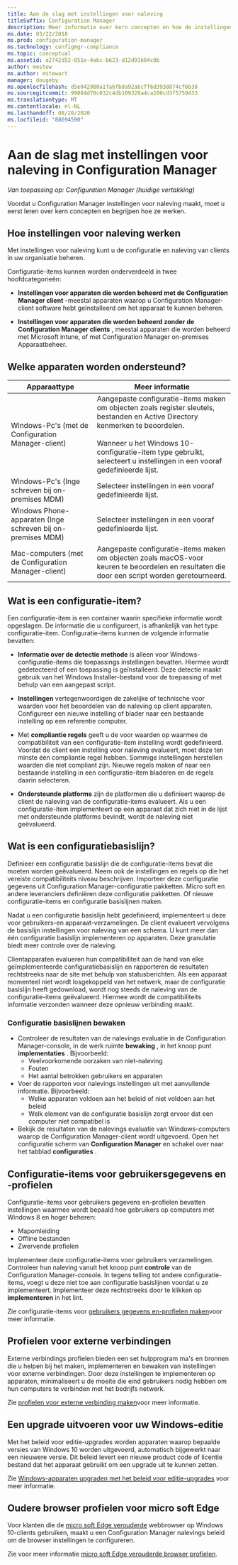 ```yaml
---
title: Aan de slag met instellingen voor naleving
titleSuffix: Configuration Manager
description: Meer informatie over kern concepten en hoe de instellingen voor naleving werken
ms.date: 03/22/2018
ms.prod: configuration-manager
ms.technology: configmgr-compliance
ms.topic: conceptual
ms.assetid: a2742d52-851e-4abc-b623-d12d91684c0b
author: mestew
ms.author: mstewart
manager: dougeby
ms.openlocfilehash: d5e042980a1fa6fb8a92abcff6d3938874cf6b38
ms.sourcegitcommit: 99084d70c032c4db109328a4ca100cd3f5759433
ms.translationtype: MT
ms.contentlocale: nl-NL
ms.lasthandoff: 08/20/2020
ms.locfileid: "88694590"
---
```

# <a name="get-started-with-compliance-settings-in-configuration-manager"></a>Aan de slag met instellingen voor naleving in Configuration Manager

*Van toepassing op: Configuration Manager (huidige vertakking)*

Voordat u Configuration Manager instellingen voor naleving maakt, moet u eerst leren over kern concepten en begrijpen hoe ze werken.  



## <a name="how-compliance-settings-work"></a>Hoe instellingen voor naleving werken  
Met instellingen voor naleving kunt u de configuratie en naleving van clients in uw organisatie beheren.  

Configuratie-items kunnen worden onderverdeeld in twee hoofdcategorieën:  

- **Instellingen voor apparaten die worden beheerd met de Configuration Manager client** -meestal apparaten waarop u Configuration Manager-client software hebt geïnstalleerd om het apparaat te kunnen beheren.  

- **Instellingen voor apparaten die worden beheerd zonder de Configuration Manager clients** , meestal apparaten die worden beheerd met Microsoft intune, of met Configuration Manager on-premises Apparaatbeheer.  



## <a name="what-devices-are-supported"></a>Welke apparaten worden ondersteund?  

| Apparaattype | Meer informatie |  
|------------|----------------------|  
| Windows-Pc's (met de Configuration Manager-client) | Aangepaste configuratie-items maken om objecten zoals register sleutels, bestanden en Active Directory kenmerken te beoordelen.<br /><br /> Wanneer u het Windows 10-configuratie-item type gebruikt, selecteert u instellingen in een vooraf gedefinieerde lijst. |  
| Windows-Pc's (Inge schreven bij on-premises MDM) | Selecteer instellingen in een vooraf gedefinieerde lijst. |  
| Windows Phone-apparaten (Inge schreven bij on-premises MDM) | Selecteer instellingen in een vooraf gedefinieerde lijst. |  
| Mac-computers (met de Configuration Manager-client) | Aangepaste configuratie-items maken om objecten zoals macOS-voor keuren te beoordelen en resultaten die door een script worden geretourneerd. |  



## <a name="what-is-a-configuration-item"></a>Wat is een configuratie-item?  
Een configuratie-item is een container waarin specifieke informatie wordt opgeslagen. De informatie die u configureert, is afhankelijk van het type configuratie-item. Configuratie-items kunnen de volgende informatie bevatten:

- **Informatie over de detectie methode** is alleen voor Windows-configuratie-items die toepassings instellingen bevatten. Hiermee wordt gedetecteerd of een toepassing is geïnstalleerd. Deze detectie maakt gebruik van het Windows Installer-bestand voor de toepassing of met behulp van een aangepast script.  

- **Instellingen** vertegenwoordigen de zakelijke of technische voor waarden voor het beoordelen van de naleving op client apparaten. Configureer een nieuwe instelling of blader naar een bestaande instelling op een referentie computer.  

- Met **compliantie regels** geeft u de voor waarden op waarmee de compatibiliteit van een configuratie-item instelling wordt gedefinieerd. Voordat de client een instelling voor naleving evalueert, moet deze ten minste één compliantie regel hebben. Sommige instellingen herstellen waarden die niet compliant zijn. Nieuwe regels maken of naar een bestaande instelling in een configuratie-item bladeren en de regels daarin selecteren.  

- **Ondersteunde platforms** zijn de platformen die u definieert waarop de client de naleving van de configuratie-items evalueert. Als u een configuratie-item implementeert op een apparaat dat zich niet in de lijst met ondersteunde platforms bevindt, wordt de naleving niet geëvalueerd.  



## <a name="what-is-a-configuration-baseline"></a>Wat is een configuratiebasislijn?  
Definieer een configuratie basislijn die de configuratie-items bevat die moeten worden geëvalueerd. Neem ook de instellingen en regels op die het vereiste compatibiliteits niveau beschrijven. Importeer deze configuratie gegevens uit Configuration Manager-configuratie pakketten. Micro soft en andere leveranciers definiëren deze configuratie pakketten. Of nieuwe configuratie-items en configuratie basislijnen maken.  

Nadat u een configuratie basislijn hebt gedefinieerd, implementeert u deze voor gebruikers-en apparaat-verzamelingen. De client evalueert vervolgens de basislijn instellingen voor naleving van een schema. U kunt meer dan één configuratie basislijn implementeren op apparaten. Deze granulatie biedt meer controle over de naleving. 

Clientapparaten evalueren hun compatibiliteit aan de hand van elke geïmplementeerde configuratiebasislijn en rapporteren de resultaten rechtstreeks naar de site met behulp van statusberichten. Als een apparaat momenteel niet wordt losgekoppeld van het netwerk, maar de configuratie basislijn heeft gedownload, wordt nog steeds de naleving van de configuratie-items geëvalueerd. Hiermee wordt de compatibiliteits informatie verzonden wanneer deze opnieuw verbinding maakt.  

### <a name="monitoring-configuration-baselines"></a>Configuratie basislijnen bewaken
- Controleer de resultaten van de nalevings evaluatie in de Configuration Manager-console, in de werk ruimte **bewaking** , in het knoop punt **implementaties** . Bijvoorbeeld:
  - Veelvoorkomende oorzaken van niet-naleving
  - Fouten
  - Het aantal betrokken gebruikers en apparaten
- Voer de rapporten voor nalevings instellingen uit met aanvullende informatie. Bijvoorbeeld:
  - Welke apparaten voldoen aan het beleid of niet voldoen aan het beleid
  - Welk element van de configuratie basislijn zorgt ervoor dat een computer niet compatibel is
- Bekijk de resultaten van de nalevings evaluatie van Windows-computers waarop de Configuration Manager-client wordt uitgevoerd. Open het configuratie scherm van **Configuration Manager** en schakel over naar het tabblad **configuraties** .  



## <a name="user-data-and-profiles-configuration-items"></a>Configuratie-items voor gebruikersgegevens en -profielen  
Configuratie-items voor gebruikers gegevens en-profielen bevatten instellingen waarmee wordt bepaald hoe gebruikers op computers met Windows 8 en hoger beheren:  
- Mapomleiding
- Offline bestanden
- Zwervende profielen  

Implementeer deze configuratie-items voor gebruikers verzamelingen. Controleer hun naleving vanuit het knoop punt **controle** van de Configuration Manager-console. In tegens telling tot andere configuratie-items, voegt u deze niet toe aan configuratie basislijnen voordat u ze implementeert. Implementeer deze rechtstreeks door te klikken op **implementeren** in het lint.  

Zie configuratie-items voor [gebruikers gegevens en-profielen maken](../deploy-use/create-user-data-and-profiles-configuration-items.md)voor meer informatie.  



## <a name="remote-connection-profiles"></a>Profielen voor externe verbindingen  
Externe verbindings profielen bieden een set hulpprogram ma's en bronnen die u helpen bij het maken, implementeren en bewaken van instellingen voor externe verbindingen. Door deze instellingen te implementeren op apparaten, minimaliseert u de moeite die eind gebruikers nodig hebben om hun computers te verbinden met het bedrijfs netwerk.  

Zie [profielen voor externe verbinding maken](../deploy-use/create-remote-connection-profiles.md)voor meer informatie.  



## <a name="windows-edition-upgrade"></a>Een upgrade uitvoeren voor uw Windows-editie
Met het beleid voor editie-upgrades worden apparaten waarop bepaalde versies van Windows 10 worden uitgevoerd, automatisch bijgewerkt naar een nieuwere versie. Dit beleid levert een nieuwe product code of licentie bestand dat het apparaat gebruikt om een upgrade uit te kunnen zetten.

Zie [Windows-apparaten upgraden met het beleid voor editie-upgrades](../deploy-use/upgrade-windows-version.md) voor meer informatie.

## <a name="microsoft-edge-legacy-browser-profiles"></a>Oudere browser profielen voor micro soft Edge
<!-- 1357310 -->
Voor klanten die de [micro soft Edge verouderde](/microsoft-edge/deploy/) webbrowser op Windows 10-clients gebruiken, maakt u een Configuration Manager nalevings beleid om de browser instellingen te configureren.

Zie voor meer informatie [micro soft Edge verouderde browser profielen](../deploy-use/browser-profiles.md).